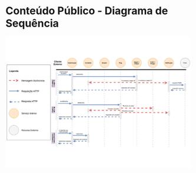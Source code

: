 # Conteúdo Público - Diagrama de Sequência

![Pings - Diagrama de Sequência][dseqviewpings]

[dseqviewpings]: ./dseqview-pings.png
